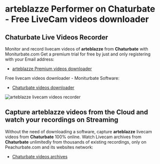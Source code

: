 # arteblazze Performer on Chaturbate - Free LiveCam videos downloader

## Chaturbate Live Videos Recorder

Monitor and record livecam videos of **arteblazze** from **Chaturbate** with Moniturbate.com
Get a premium trial for free by just and only registering with your Email address:
* [arteblazze Premium videos downloader](https://moniturbate.com/request-demo-licence-key.html)

Free livecam videos downloader - Moniturbate Software:
* [Chaturbate videos downloader](https://moniturbate.com/moniturbate-download-software.html)

![arteblazze livecam videos recorder](https://peachurnet.com/templates/moniturbate-software.png)


## Capture arteblazze videos from the Cloud and watch your recordings on Streaming

Without the need of downloading a software, capture **arteblazze** livecam videos from **Chaturbate** 100% online.
Watch Livecam archives from **Chaturbate** unlimitedly from thousands of existing recordings, only on Peachurbate.com and its websites network:
* [Chaturbate videos archives](https://peachurnet.com/)